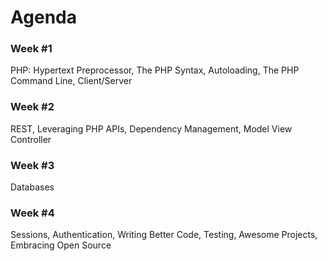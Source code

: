 # Agenda

### Week #1

PHP: Hypertext Preprocessor, The PHP Syntax, Autoloading, The PHP Command Line,
Client/Server

### Week #2

REST, Leveraging PHP APIs, Dependency Management, Model View Controller

### Week #3

Databases

### Week #4

Sessions, Authentication, Writing Better Code, Testing, Awesome Projects,
Embracing Open Source
